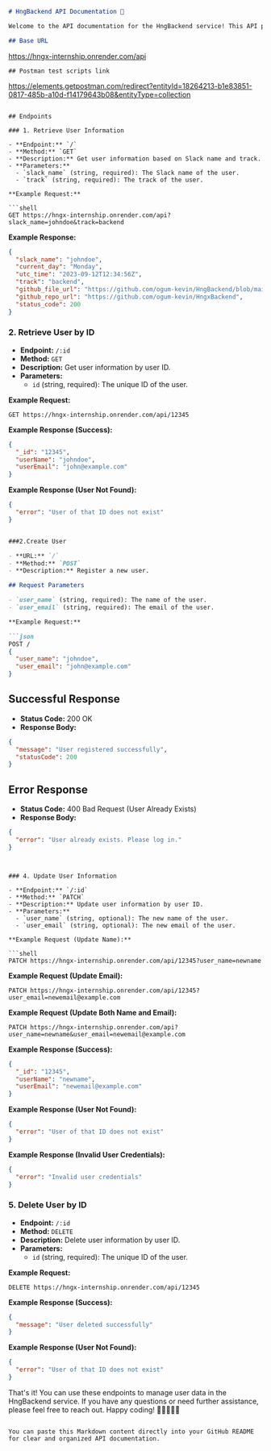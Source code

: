 

```markdown
# HngBackend API Documentation 🎉

Welcome to the API documentation for the HngBackend service! This API provides various endpoints to manage user data. Below, you'll find details on how to interact with this API.

## Base URL

```
https://hngx-internship.onrender.com/api
```
## Postman test scripts link

```
https://elements.getpostman.com/redirect?entityId=18264213-b1e83851-0817-485b-a10d-f14179643b08&entityType=collection
```

## Endpoints

### 1. Retrieve User Information

- **Endpoint:** `/`
- **Method:** `GET`
- **Description:** Get user information based on Slack name and track.
- **Parameters:**
  - `slack_name` (string, required): The Slack name of the user.
  - `track` (string, required): The track of the user.

**Example Request:**

```shell
GET https://hngx-internship.onrender.com/api?slack_name=johndoe&track=backend
```

**Example Response:**

```json
{
  "slack_name": "johndoe",
  "current_day": "Monday",
  "utc_time": "2023-09-12T12:34:56Z",
  "track": "backend",
  "github_file_url": "https://github.com/ogum-kevin/HngBackend/blob/main/server.js",
  "github_repo_url": "https://github.com/ogum-kevin/HngxBackend",
  "status_code": 200
}
```

### 2. Retrieve User by ID

- **Endpoint:** `/:id`
- **Method:** `GET`
- **Description:** Get user information by user ID.
- **Parameters:**
  - `id` (string, required): The unique ID of the user.

**Example Request:**

```shell
GET https://hngx-internship.onrender.com/api/12345
```

**Example Response (Success):**

```json
{
  "_id": "12345",
  "userName": "johndoe",
  "userEmail": "john@example.com"
}
```

**Example Response (User Not Found):**

```json
{
  "error": "User of that ID does not exist"
}
```

```markdown

###2.Create User

- **URL:** `/`
- **Method:** `POST`
- **Description:** Register a new user.

## Request Parameters

- `user_name` (string, required): The name of the user.
- `user_email` (string, required): The email of the user.

**Example Request:**

```json
POST /
{
  "user_name": "johndoe",
  "user_email": "john@example.com"
}
```

## Successful Response

- **Status Code:** 200 OK
- **Response Body:**

```json
{
  "message": "User registered successfully",
  "statusCode": 200
}
```

## Error Response

- **Status Code:** 400 Bad Request (User Already Exists)
- **Response Body:**

```json
{
  "error": "User already exists. Please log in."
}
```


```


### 4. Update User Information

- **Endpoint:** `/:id`
- **Method:** `PATCH`
- **Description:** Update user information by user ID.
- **Parameters:**
  - `user_name` (string, optional): The new name of the user.
  - `user_email` (string, optional): The new email of the user.

**Example Request (Update Name):**

```shell
PATCH https://hngx-internship.onrender.com/api/12345?user_name=newname
```

**Example Request (Update Email):**

```shell
PATCH https://hngx-internship.onrender.com/api/12345?user_email=newemail@example.com
```

**Example Request (Update Both Name and Email):**

```shell
PATCH https://hngx-internship.onrender.com/api?user_name=newname&user_email=newemail@example.com
```

**Example Response (Success):**

```json
{
  "_id": "12345",
  "userName": "newname",
  "userEmail": "newemail@example.com"
}
```

**Example Response (User Not Found):**

```json
{
  "error": "User of that ID does not exist"
}
```

**Example Response (Invalid User Credentials):**

```json
{
  "error": "Invalid user credentials"
}
```

### 5. Delete User by ID

- **Endpoint:** `/:id`
- **Method:** `DELETE`
- **Description:** Delete user information by user ID.
- **Parameters:**
  - `id` (string, required): The unique ID of the user.

**Example Request:**

```shell
DELETE https://hngx-internship.onrender.com/api/12345
```

**Example Response (Success):**

```json
{
  "message": "User deleted successfully"
}
```

**Example Response (User Not Found):**

```json
{
  "error": "User of that ID does not exist"
}
```

That's it! You can use these endpoints to manage user data in the HngBackend service. If you have any questions or need further assistance, please feel free to reach out. Happy coding! 🚀👨‍💻👩‍💻
```

You can paste this Markdown content directly into your GitHub README for clear and organized API documentation.
